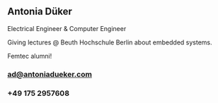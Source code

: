 ## Antonia Düker

Electrical Engineer & Computer Engineer

Giving lectures @ Beuth Hochschule Berlin about embedded systems.

Femtec alumni! 

### ad@antoniadueker.com
### +49 175 2957608

